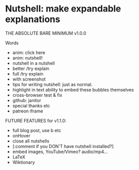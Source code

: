 # Nutshell: make expandable explanations

THE ABSOLUTE BARE MINIMUM v1.0.0

Words
- anim: click here
- anim: nutshell!
- nutshell in a nutshell
- better /try explain
- full /try explain
- with screenshot
- tips for writing nutshell: just as normal.
- highlight in text ability to embed these bubbles themselves
- cross-browser test & fix
- github: janitor
- special thanks etc
- patreon iframe

FUTURE FEATURES for v1.1.0:

- full blog post, use b etc
- onHover
- close all nutshells
- [:comment if you DON'T have nutshell installed?]
- embed images, YouTube/Vimeo? audio/mp4...
- LaTeX
- Wiktionary

